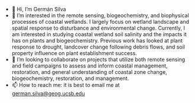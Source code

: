 - 👋 Hi, I’m Germán Silva
- 👀 I’m interested in the remote sensing, biogeochemistry, and biophysical processes of coastal wetlands. I largely focus on wetland landscape and spatial response to disturbance and environmental change. Currently, I am interested in studying coastal wetland soil salinity and the impacts it has on plants and biogeochemistry. Previous work has looked at plant response to drought, landcover change following debris flows, and soil property influence on plant establishment success.  
- 🌱 I’m looking to collaborate on projects that utilize both remote sensing and field campaigns to assess and inform coastal management, restoration, and general understanding of coastal zone change, biogeochemistry, restoration, and management.
- 📫 How to reach me: it is best to email me at german.silva@geog.ucsb.edu

<!---
German-Sil/German-Sil is a ✨ special ✨ repository because its `README.md` (this file) appears on your GitHub profile.
You can click the Preview link to take a look at your changes.
--->
